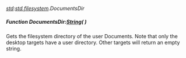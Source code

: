 _[std](../../modules/std/std-module.md):[std.filesystem](../../modules/std/std-filesystem.md).DocumentsDir_
##### Function DocumentsDir:[String](../../modules/wonkey/wonkey-types-string.md)(  )
Gets the filesystem directory of the user Documents.
Note that only the desktop targets have a user directory. Other targets will return an empty string.
